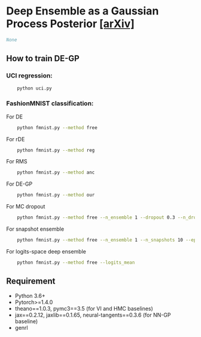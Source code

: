 # Deep Ensemble as a Gaussian Process Posterior [[arXiv]](#)
```BibTex
None
```

## How to train **DE-GP**

### UCI regression:
```bash
    python uci.py
```

### FashionMNIST classification:
For DE
```bash
    python fmnist.py --method free
```
For rDE
```bash
    python fmnist.py --method reg
```
For RMS
```bash
    python fmnist.py --method anc
```
For DE-GP
```bash
    python fmnist.py --method our
```
For MC dropout
```bash
    python fmnist.py --method free --n_ensemble 1 --dropout 0.3 --n_dropout_inf 10
```
For snapshot ensemble
```bash
    python fmnist.py --method free --n_ensemble 1 --n_snapshots 10 --epochs 4
```
For logits-space deep ensemble
```bash
    python fmnist.py --method free --logits_mean
```

## Requirement
* Python 3.6+
* Pytorch>=1.4.0
* theano==1.0.3, pymc3==3.5 (for VI and HMC baselines)
* jax==0.2.12, jaxlib==0.1.65, neural-tangents==0.3.6 (for NN-GP baseline)
* genrl
